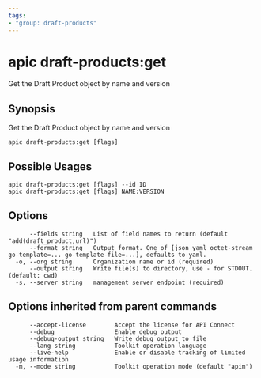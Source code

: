 ```yaml
---
tags:
- "group: draft-products"
---
```

# apic draft-products:get

Get the Draft Product object by name and version

## Synopsis

Get the Draft Product object by name and version

```
apic draft-products:get [flags]
```

## Possible Usages

```
apic draft-products:get [flags] --id ID
apic draft-products:get [flags] NAME:VERSION
```

## Options

```
      --fields string   List of field names to return (default "add(draft_product,url)")
      --format string   Output format. One of [json yaml octet-stream go-template=... go-template-file=...], defaults to yaml.
  -o, --org string      Organization name or id (required)
      --output string   Write file(s) to directory, use - for STDOUT. (default: cwd)
  -s, --server string   management server endpoint (required)
```

## Options inherited from parent commands

```
      --accept-license        Accept the license for API Connect
      --debug                 Enable debug output
      --debug-output string   Write debug output to file
      --lang string           Toolkit operation language
      --live-help             Enable or disable tracking of limited usage information
  -m, --mode string           Toolkit operation mode (default "apim")
```
